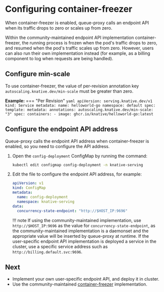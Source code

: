 # Configuring container-freezer

When container-freezer is enabled, queue-proxy calls an endpoint API when its traffic drops to zero or scales up from zero.

Within the community-maintained endpoint API implementation container-freezer, the running process is frozen when the pod's traffic drops to zero, and resumed when the pod's traffic scales up from zero. However, users can also run their own implementation instead (for example, as a billing component to log when requests are being handled).

## Configure min-scale

To use container-freezer, the value of per-revision annotation key `autoscaling.knative.dev/min-scale` must be greater than zero.

**Example:**
=== "Per Revision"
    ```yaml
    apiVersion: serving.knative.dev/v1
    kind: Service
    metadata:
      name: helloworld-go
      namespace: default
    spec:
      template:
        metadata:
          annotations:
            autoscaling.knative.dev/min-scale: "3"
        spec:
          containers:
            - image: ghcr.io/knative/helloworld-go:latest
    ```


## Configure the endpoint API address

Queue-proxy calls the endpoint API address when container-freezer is enabled, so you need to configure the API address.

1. Open the `config-deployment` ConfigMap by running the command:
    ```bash
    kubectl edit configmap config-deployment -n knative-serving
    ```
1. Edit the file to configure the endpoint API address, for example:
    ```yaml
    apiVersion: v1
    kind: ConfigMap
    metadata:
      name: config-deployment
      namespace: knative-serving
    data:
      concurrency-state-endpoint: "http://$HOST_IP:9696"
    ```

    !!! note
        If using the community-maintained implementation, use `http://$HOST_IP:9696` as the value for `concurrency-state-endpoint`, as the community-maintained implementation is a daemonset and the appropriate value will be inserted by queue-proxy at runtime. If the user-specific endpoint API implementation is deployed a service in the cluster, use a specific service address such as `http://billing.default.svc:9696`.

## Next
* Implement your own user-specific endpoint API, and deploy it in cluster.
* Use the community-maintained [container-freezer](https://github.com/knative-sandbox/container-freezer) implementation.
